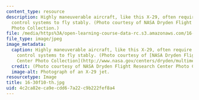 ```yaml
---
content_type: resource
description: Highly maneuverable aircraft, like this X-29, often require sophisticated
  control systems to fly stably. (Photo courtesy of NASA Dryden Flight Research Center
  Photo Collection.)
file: /media/https%3A/open-learning-course-data-rc.s3.amazonaws.com/16-30-feedback-control-systems-fall-2010/4c2ca82eca9ecdd67a22c9b222fef8a4_16-30f10-th.jpg
file_type: image/jpeg
image_metadata:
  caption: Highly maneuverable aircraft, like this X-29, often require sophisticated
    control systems to fly stably. (Photo courtesy of [NASA Dryden Flight Research
    Center Photo Collection](http://www.nasa.gov/centers/dryden/multimedia/imagegallery/index.html#.Us_Rk7QcVGM).)
  credit: (Photo courtesy of NASA Dryden Flight Research Center Photo Collection.)
  image-alt: Photograph of an X-29 jet.
resourcetype: Image
title: 16-30f10-th.jpg
uid: 4c2ca82e-ca9e-cdd6-7a22-c9b222fef8a4
---
```

